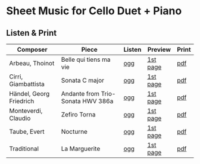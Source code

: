 # Sheet Music for Cello Duet + Piano

## Listen & Print

Composer | Piece | Listen | Preview | Print
-------- | ----- | ------ | ------- | -----
Arbeau, Thoinot | Belle qui tiens ma vie | [ogg](http://cellist.bplaced.net/ogg/Arbeau,%20Thoinot/arbeau_belle_qui_tiens_ma_vie.ogg) | [1st page](https://raw.githubusercontent.com/cellist/Lilypond-Sheet-Music/master/Vlc%2C%20Vlc%2C%20Kl/Arbeau%2C%20Thoinot/Belle%20qui%20tiens%20ma%20vie/preview.png) | [pdf](https://github.com/cellist/Lilypond-Sheet-Music/raw/master/Vlc%2C%20Vlc%2C%20Kl/Arbeau%2C%20Thoinot/Belle%20qui%20tiens%20ma%20vie/arbeau_belle_qui_tiens_ma_vie.pdf)
Cirri, Giambattista | Sonata C major | [ogg](http://cellist.bplaced.net/ogg/Cirri,%20Giambattista/cirri_sonate_c.ogg) | [1st page](https://raw.githubusercontent.com/cellist/Lilypond-Sheet-Music/master/Vlc%2C%20Vlc%2C%20Kl/Cirri%2C%20Giambattista/Sonate%20C%20Dur/preview.png) | [pdf](https://github.com/cellist/Lilypond-Sheet-Music/raw/master/Vlc%2C%20Vlc%2C%20Kl/Cirri%2C%20Giambattista/Sonate%20C%20Dur/cirri_sonate_c.pdf)
Händel, Georg Friedrich | Andante from Trio-Sonata HWV 386a | [ogg](http://cellist.bplaced.net/ogg/H%c3%a4ndel,%20Georg%20Friedrich/h%c3%a4ndel_andante_c_moll.ogg) | [1st page](https://raw.githubusercontent.com/cellist/Lilypond-Sheet-Music/master/Vlc%2C%20Vlc%2C%20Kl/H%C3%A4ndel%2C%20Georg%20Friedrich/Andante%20c-moll/preview.png) | [pdf](https://github.com/cellist/Lilypond-Sheet-Music/raw/master/Vlc%2C%20Vlc%2C%20Kl/H%C3%A4ndel%2C%20Georg%20Friedrich/Andante%20c-moll/h%C3%A4ndel_andante_c_moll.pdf)
Monteverdi, Claudio | Zefiro Torna | [ogg](http://cellist.bplaced.net/ogg/Monteverdi,%20Claudio/monteverdi_zefiro_torna_2vlc_pno.ogg) | [1st page](https://raw.githubusercontent.com/cellist/Lilypond-Sheet-Music/master/Vlc%2C%20Vlc%2C%20Kl/Monteverdi%2C%20Claudio/Zefiro%20Torna/preview.png) | [pdf](https://github.com/cellist/Lilypond-Sheet-Music/raw/master/Vlc%2C%20Vlc%2C%20Kl/Monteverdi%2C%20Claudio/Zefiro%20Torna/monteverdi_zefiro_torna.pdf)
Taube, Evert | Nocturne | [ogg](http://cellist.bplaced.net/ogg/Taube,%20Evert/taube_nocturne.ogg) | [1st page](https://raw.githubusercontent.com/cellist/Lilypond-Sheet-Music/master/Vlc%2C%20Vlc%2C%20Kl/Taube%2C%20Evert/Nocturne/preview.png) | [pdf](https://github.com/cellist/Lilypond-Sheet-Music/raw/master/Vlc%2C%20Vlc%2C%20Kl/Taube%2C%20Evert/Nocturne/taube_nocturne.pdf)
Traditional | La Marguerite | [ogg](http://cellist.bplaced.net/ogg/Traditional/traditional_la_marguerite.ogg) | [1st page](https://raw.githubusercontent.com/cellist/Lilypond-Sheet-Music/master/Vlc%2C%20Vlc%2C%20Kl/Traditional/La%20Marguerite/preview.png) | [pdf](https://github.com/cellist/Lilypond-Sheet-Music/raw/master/Vlc%2C%20Vlc%2C%20Kl/Traditional/La%20Marguerite/traditional_la_marguerite.pdf)
